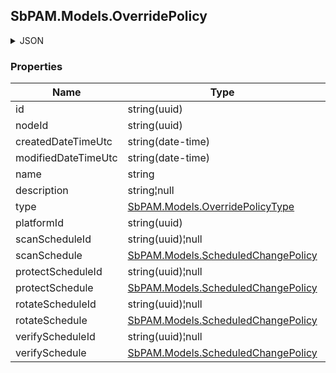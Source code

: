 
<h2 id="tocS_SbPAM.Models.OverridePolicy">SbPAM.Models.OverridePolicy</h2>

<a id="schemasbpam.models.overridepolicy"></a>
<a id="schema_SbPAM.Models.OverridePolicy"></a>
<a id="tocSsbpam.models.overridepolicy"></a>
<a id="tocssbpam.models.overridepolicy"></a>

<details><summary>JSON</summary>


```json
{
  "id": "497f6eca-6276-4993-bfeb-53cbbbba6f08",
  "nodeId": "959356e3-6168-4a92-b4a5-b9d462be6177",
  "createdDateTimeUtc": "2019-08-24T14:15:22Z",
  "modifiedDateTimeUtc": "2019-08-24T14:15:22Z",
  "name": "string",
  "description": "string",
  "type": "Credential",
  "platformId": "32a6e381-64f4-4911-86b6-3bf681b64d23",
  "scanScheduleId": "0eb70c50-8dc6-4087-9b2a-b6a2adebf24d",
  "scanSchedule": {
    "id": "497f6eca-6276-4993-bfeb-53cbbbba6f08",
    "name": "string",
    "description": "string",
    "frequency": null,
    "periodValue": 0,
    "daysOfWeek": "string",
    "dayNumber": 0,
    "localTime": "2019-08-24T14:15:22Z",
    "utcTime": "2019-08-24T14:15:22Z",
    "nodeId": "959356e3-6168-4a92-b4a5-b9d462be6177",
    "createdDateTimeUtc": "2019-08-24T14:15:22Z",
    "modifiedDateTimeUtc": "2019-08-24T14:15:22Z"
  },
  "protectScheduleId": "c955773e-7378-4050-af91-002299988236",
  "protectSchedule": {
    "id": "497f6eca-6276-4993-bfeb-53cbbbba6f08",
    "name": "string",
    "description": "string",
    "frequency": null,
    "periodValue": 0,
    "daysOfWeek": "string",
    "dayNumber": 0,
    "localTime": "2019-08-24T14:15:22Z",
    "utcTime": "2019-08-24T14:15:22Z",
    "nodeId": "959356e3-6168-4a92-b4a5-b9d462be6177",
    "createdDateTimeUtc": "2019-08-24T14:15:22Z",
    "modifiedDateTimeUtc": "2019-08-24T14:15:22Z"
  },
  "rotateScheduleId": "379784bc-29b2-46de-bb99-10f680a8146c",
  "rotateSchedule": {
    "id": "497f6eca-6276-4993-bfeb-53cbbbba6f08",
    "name": "string",
    "description": "string",
    "frequency": null,
    "periodValue": 0,
    "daysOfWeek": "string",
    "dayNumber": 0,
    "localTime": "2019-08-24T14:15:22Z",
    "utcTime": "2019-08-24T14:15:22Z",
    "nodeId": "959356e3-6168-4a92-b4a5-b9d462be6177",
    "createdDateTimeUtc": "2019-08-24T14:15:22Z",
    "modifiedDateTimeUtc": "2019-08-24T14:15:22Z"
  },
  "verifyScheduleId": "2190edbf-7ff9-4763-a5b1-82aead3141b4",
  "verifySchedule": {
    "id": "497f6eca-6276-4993-bfeb-53cbbbba6f08",
    "name": "string",
    "description": "string",
    "frequency": null,
    "periodValue": 0,
    "daysOfWeek": "string",
    "dayNumber": 0,
    "localTime": "2019-08-24T14:15:22Z",
    "utcTime": "2019-08-24T14:15:22Z",
    "nodeId": "959356e3-6168-4a92-b4a5-b9d462be6177",
    "createdDateTimeUtc": "2019-08-24T14:15:22Z",
    "modifiedDateTimeUtc": "2019-08-24T14:15:22Z"
  }
}

```


</details>

### Properties

|Name|Type|Required|Restrictions|Description|
|---|---|---|---|---|
|id|string(uuid)|false|none|none|
|nodeId|string(uuid)|false|none|none|
|createdDateTimeUtc|string(date-time)|false|none|none|
|modifiedDateTimeUtc|string(date-time)|false|none|none|
|name|string|true|none|none|
|description|string¦null|false|none|none|
|type|[SbPAM.Models.OverridePolicyType](../Models/sbpam.models.overridepolicytype.md)|false|none|none|
|platformId|string(uuid)|false|none|none|
|scanScheduleId|string(uuid)¦null|false|none|none|
|scanSchedule|[SbPAM.Models.ScheduledChangePolicy](../Models/sbpam.models.scheduledchangepolicy.md)|false|none|none|
|protectScheduleId|string(uuid)¦null|false|none|none|
|protectSchedule|[SbPAM.Models.ScheduledChangePolicy](../Models/sbpam.models.scheduledchangepolicy.md)|false|none|none|
|rotateScheduleId|string(uuid)¦null|false|none|none|
|rotateSchedule|[SbPAM.Models.ScheduledChangePolicy](../Models/sbpam.models.scheduledchangepolicy.md)|false|none|none|
|verifyScheduleId|string(uuid)¦null|false|none|none|
|verifySchedule|[SbPAM.Models.ScheduledChangePolicy](../Models/sbpam.models.scheduledchangepolicy.md)|false|none|none|


